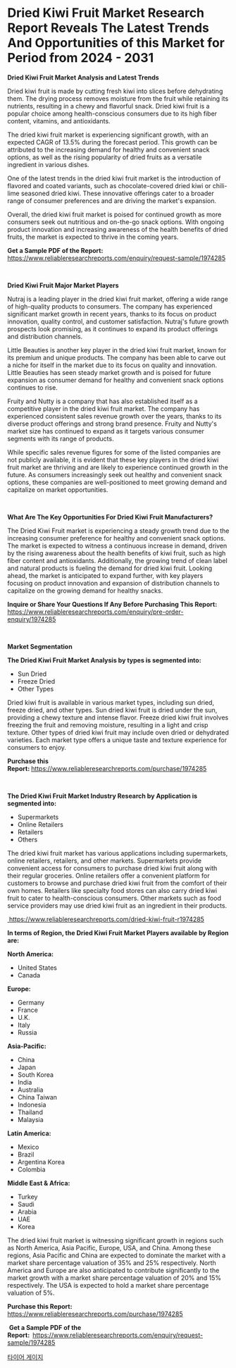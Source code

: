 <p><h1>Dried Kiwi Fruit Market Research Report Reveals The Latest Trends And Opportunities of this Market for Period from 2024 - 2031</h1></p><p><strong>Dried Kiwi Fruit Market Analysis and Latest Trends</strong></p>
<p><p>Dried kiwi fruit is made by cutting fresh kiwi into slices before dehydrating them. The drying process removes moisture from the fruit while retaining its nutrients, resulting in a chewy and flavorful snack. Dried kiwi fruit is a popular choice among health-conscious consumers due to its high fiber content, vitamins, and antioxidants.</p><p>The dried kiwi fruit market is experiencing significant growth, with an expected CAGR of 13.5% during the forecast period. This growth can be attributed to the increasing demand for healthy and convenient snack options, as well as the rising popularity of dried fruits as a versatile ingredient in various dishes.</p><p>One of the latest trends in the dried kiwi fruit market is the introduction of flavored and coated variants, such as chocolate-covered dried kiwi or chili-lime seasoned dried kiwi. These innovative offerings cater to a broader range of consumer preferences and are driving the market's expansion.</p><p>Overall, the dried kiwi fruit market is poised for continued growth as more consumers seek out nutritious and on-the-go snack options. With ongoing product innovation and increasing awareness of the health benefits of dried fruits, the market is expected to thrive in the coming years.</p></p>
<p><strong>Get a Sample PDF of the Report:&nbsp;</strong> <a href="https://www.reliableresearchreports.com/enquiry/request-sample/1974285">https://www.reliableresearchreports.com/enquiry/request-sample/1974285</a></p>
<p>&nbsp;</p>
<p><strong>Dried Kiwi Fruit Major Market Players</strong></p>
<p><p>Nutraj is a leading player in the dried kiwi fruit market, offering a wide range of high-quality products to consumers. The company has experienced significant market growth in recent years, thanks to its focus on product innovation, quality control, and customer satisfaction. Nutraj's future growth prospects look promising, as it continues to expand its product offerings and distribution channels.</p><p>Little Beauties is another key player in the dried kiwi fruit market, known for its premium and unique products. The company has been able to carve out a niche for itself in the market due to its focus on quality and innovation. Little Beauties has seen steady market growth and is poised for future expansion as consumer demand for healthy and convenient snack options continues to rise.</p><p>Fruity and Nutty is a company that has also established itself as a competitive player in the dried kiwi fruit market. The company has experienced consistent sales revenue growth over the years, thanks to its diverse product offerings and strong brand presence. Fruity and Nutty's market size has continued to expand as it targets various consumer segments with its range of products.</p><p>While specific sales revenue figures for some of the listed companies are not publicly available, it is evident that these key players in the dried kiwi fruit market are thriving and are likely to experience continued growth in the future. As consumers increasingly seek out healthy and convenient snack options, these companies are well-positioned to meet growing demand and capitalize on market opportunities.</p></p>
<p>&nbsp;</p>
<p><strong>What Are The Key Opportunities For Dried Kiwi Fruit Manufacturers?</strong></p>
<p><p>The Dried Kiwi Fruit market is experiencing a steady growth trend due to the increasing consumer preference for healthy and convenient snack options. The market is expected to witness a continuous increase in demand, driven by the rising awareness about the health benefits of kiwi fruit, such as high fiber content and antioxidants. Additionally, the growing trend of clean label and natural products is fueling the demand for dried kiwi fruit. Looking ahead, the market is anticipated to expand further, with key players focusing on product innovation and expansion of distribution channels to capitalize on the growing demand for healthy snacks.</p></p>
<p><strong>Inquire or Share Your Questions If Any Before Purchasing This Report:</strong> <a href="https://www.reliableresearchreports.com/enquiry/pre-order-enquiry/1974285">https://www.reliableresearchreports.com/enquiry/pre-order-enquiry/1974285</a></p>
<p>&nbsp;</p>
<p><strong>Market Segmentation</strong></p>
<p><strong>The Dried Kiwi Fruit Market Analysis by types is segmented into:</strong></p>
<p><ul><li>Sun Dried</li><li>Freeze Dried</li><li>Other Types</li></ul></p>
<p><p>Dried kiwi fruit is available in various market types, including sun dried, freeze dried, and other types. Sun dried kiwi fruit is dried under the sun, providing a chewy texture and intense flavor. Freeze dried kiwi fruit involves freezing the fruit and removing moisture, resulting in a light and crisp texture. Other types of dried kiwi fruit may include oven dried or dehydrated varieties. Each market type offers a unique taste and texture experience for consumers to enjoy.</p></p>
<p><strong>Purchase this Report:&nbsp;</strong><a href="https://www.reliableresearchreports.com/purchase/1974285">https://www.reliableresearchreports.com/purchase/1974285</a></p>
<p>&nbsp;</p>
<p><strong>The Dried Kiwi Fruit Market Industry Research by Application is segmented into:</strong></p>
<p><ul><li>Supermarkets</li><li>Online Retailers</li><li>Retailers</li><li>Others</li></ul></p>
<p><p>The dried kiwi fruit market has various applications including supermarkets, online retailers, retailers, and other markets. Supermarkets provide convenient access for consumers to purchase dried kiwi fruit along with their regular groceries. Online retailers offer a convenient platform for customers to browse and purchase dried kiwi fruit from the comfort of their own homes. Retailers like specialty food stores can also carry dried kiwi fruit to cater to health-conscious consumers. Other markets such as food service providers may use dried kiwi fruit as an ingredient in their products.</p></p>
<p><a href="https://www.reliableresearchreports.com/dried-kiwi-fruit-r1974285">&nbsp;https://www.reliableresearchreports.com/dried-kiwi-fruit-r1974285</a></p>
<p><strong>In terms of Region, the Dried Kiwi Fruit Market Players available by Region are:</strong></p>
<p>
    <p> <strong> North America: </strong>
        <ul>
            <li>United States</li>
            <li>Canada</li>
        </ul>
        </p> 
    <p> <strong> Europe: </strong>
        <ul>
            <li>Germany</li>
            <li>France</li>
            <li>U.K.</li>
            <li>Italy</li>
            <li>Russia</li>
        </ul>
        </p> 
    <p> <strong> Asia-Pacific: </strong>
        <ul>
            <li>China</li>
            <li>Japan</li>
            <li>South Korea</li>
            <li>India</li>
            <li>Australia</li>
            <li>China Taiwan</li>
            <li>Indonesia</li>
            <li>Thailand</li>
            <li>Malaysia</li>
        </ul>
        </p> 
    <p> <strong> Latin America: </strong>
        <ul>
            <li>Mexico</li>
            <li>Brazil</li>
            <li>Argentina Korea</li>
            <li>Colombia</li>
        </ul>
        </p> 
    <p> <strong> Middle East & Africa: </strong>
        <ul>
            <li>Turkey</li>
            <li>Saudi</li>
            <li>Arabia</li>
            <li>UAE</li>
            <li>Korea</li>
        </ul>
    </p>
    </p>
<p><p>The dried kiwi fruit market is witnessing significant growth in regions such as North America, Asia Pacific, Europe, USA, and China. Among these regions, Asia Pacific and China are expected to dominate the market with a market share percentage valuation of 35% and 25% respectively. North America and Europe are also anticipated to contribute significantly to the market growth with a market share percentage valuation of 20% and 15% respectively. The USA is expected to hold a market share percentage valuation of 5%.</p></p>
<p><strong>Purchase this Report: </strong><a href="https://www.reliableresearchreports.com/purchase/1974285">https://www.reliableresearchreports.com/purchase/1974285</a></p>
<p>&nbsp;<strong>Get a Sample PDF of the Report:&nbsp;&nbsp;</strong><a href="https://www.reliableresearchreports.com/enquiry/request-sample/1974285">https://www.reliableresearchreports.com/enquiry/request-sample/1974285</a></p>
<p><strong></strong></p>
<p><p><a href="https://github.com/AlbertotDouglas44367/Market-Research-Report-List-1/blob/main/327207017787.md">타이어 게이지</a></p></p>